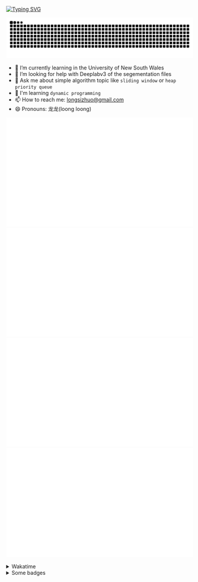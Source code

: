[![Typing SVG](https://readme-typing-svg.demolab.com?font=Borel&size=40&duration=1000&pause=500&color=F7AD3F&center=true&vCenter=true&width=500&height=100&lines=Hi+there;I'm+Sizhuo+Long;Welcome+to+my+GitHub)](https://git.io/typing-svg)

<picture>
  <source media="(prefers-color-scheme: dark)" srcset="https://raw.githubusercontent.com/longsizhuo/longsizhuo/output/github-contribution-grid-snake-dark.svg">
  <source media="(prefers-color-scheme: light)" srcset="https://raw.githubusercontent.com/longsizhuo/longsizhuo/output/github-contribution-grid-snake.svg">
  <img alt="github contribution grid snake animation" src="https://raw.githubusercontent.com/longsizhuo/longsizhuo/output/github-contribution-grid-snake.svg">
</picture>

- 🌱 I’m currently learning in the University of New South Wales
- 🤔 I’m looking for help with Deeplabv3 of the segementation files
- 💬 Ask me about simple algorithm topic like `sliding window` or `heap priority queue`
- 🔭 I'm learning `dynamic programming`
- 📫 How to reach me: longsizhuo@gmail.com
- 😄 Pronouns: 龙龙(loong loong)

![](https://raw.githubusercontent.com/longsizhuo/github-stats/master/generated/overview.svg#gh-dark-mode-only)
![](https://raw.githubusercontent.com/longsizhuo/github-stats/master/generated/overview.svg#gh-light-mode-only)
![](https://raw.githubusercontent.com/longsizhuo/github-stats/master/generated/languages.svg#gh-dark-mode-only)
![](https://raw.githubusercontent.com/longsizhuo/github-stats/master/generated/languages.svg#gh-light-mode-only)

<details>
<summary>Wakatime</summary>
  
<!--START_SECTION:waka-->
![Code Time](http://img.shields.io/badge/Code%20Time-13%20hrs%201%20min-blue)

![Profile Views](http://img.shields.io/badge/Profile%20Views-278-blue)

**🐱 My GitHub Data** 

> 📦 2.3 MB Used in GitHub's Storage 
 > 
> 🏆 353 Contributions in the Year 2023
 > 
> 🚫 Not Opted to Hire
 > 
> 📜 12 Public Repositories 
 > 
> 🔑 9 Private Repositories 
 > 
**I'm a Night 🦉** 

```text
🌞 Morning                4 commits           ░░░░░░░░░░░░░░░░░░░░░░░░░   01.50 % 
🌆 Daytime                46 commits          ████░░░░░░░░░░░░░░░░░░░░░   17.29 % 
🌃 Evening                94 commits          █████████░░░░░░░░░░░░░░░░   35.34 % 
🌙 Night                  122 commits         ███████████░░░░░░░░░░░░░░   45.86 % 
```
📅 **I'm Most Productive on Wednesday** 

```text
Monday                   46 commits          ████░░░░░░░░░░░░░░░░░░░░░   17.29 % 
Tuesday                  40 commits          ████░░░░░░░░░░░░░░░░░░░░░   15.04 % 
Wednesday                69 commits          ██████░░░░░░░░░░░░░░░░░░░   25.94 % 
Thursday                 28 commits          ███░░░░░░░░░░░░░░░░░░░░░░   10.53 % 
Friday                   36 commits          ███░░░░░░░░░░░░░░░░░░░░░░   13.53 % 
Saturday                 12 commits          █░░░░░░░░░░░░░░░░░░░░░░░░   04.51 % 
Sunday                   35 commits          ███░░░░░░░░░░░░░░░░░░░░░░   13.16 % 
```


📊 **This Week I Spent My Time On** 

```text
🕑︎ Time Zone: Australia/Sydney

💬 Programming Languages: 
Go                       9 hrs 32 mins       ███████████████████░░░░░░   77.92 % 
Python                   1 hr 37 mins        ███░░░░░░░░░░░░░░░░░░░░░░   13.32 % 
GitIgnore file           21 mins             █░░░░░░░░░░░░░░░░░░░░░░░░   02.97 % 
Jupyter                  12 mins             ░░░░░░░░░░░░░░░░░░░░░░░░░   01.64 % 
go.mod                   11 mins             ░░░░░░░░░░░░░░░░░░░░░░░░░   01.56 % 

🔥 Editors: 
GoLand                   9 hrs 44 mins       ████████████████████░░░░░   79.53 % 
PyCharm                  1 hr 59 mins        ████░░░░░░░░░░░░░░░░░░░░░   16.26 % 
WebStorm                 30 mins             █░░░░░░░░░░░░░░░░░░░░░░░░   04.22 % 
Unknown Editor           0 secs              ░░░░░░░░░░░░░░░░░░░░░░░░░   00.00 % 

🐱‍💻 Projects: 
backGround_GO            5 hrs 32 mins       ███████████░░░░░░░░░░░░░░   45.27 % 
Go_test                  3 hrs 37 mins       ███████░░░░░░░░░░░░░░░░░░   29.60 % 
AlgorithmPractice        1 hr 35 mins        ███░░░░░░░░░░░░░░░░░░░░░░   12.95 % 
workspace                30 mins             █░░░░░░░░░░░░░░░░░░░░░░░░   04.19 % 
StableEmotion            24 mins             █░░░░░░░░░░░░░░░░░░░░░░░░   03.31 % 

💻 Operating System: 
Mac                      11 hrs 39 mins      ████████████████████████░   95.22 % 
Windows                  35 mins             █░░░░░░░░░░░░░░░░░░░░░░░░   04.78 % 
```

**I Mostly Code in Jupyter Notebook** 

```text
Jupyter Notebook         4 repos             ██████░░░░░░░░░░░░░░░░░░░   22.22 % 
JavaScript               4 repos             ██████░░░░░░░░░░░░░░░░░░░   22.22 % 
Python                   3 repos             ████░░░░░░░░░░░░░░░░░░░░░   16.67 % 
Go                       2 repos             ███░░░░░░░░░░░░░░░░░░░░░░   11.11 % 
Solidity                 1 repo              █░░░░░░░░░░░░░░░░░░░░░░░░   05.56 % 
```


**Timeline**

![Lines of Code chart](https://raw.githubusercontent.com/longsizhuo/longsizhuo/main/assets/bar_graph.png)


 Last Updated on 02/08/2023 06:11:53 UTC
<!--END_SECTION:waka-->

</details>

<details>
<summary>Some badges</summary>
  
##### OS
[![](https://img.shields.io/badge/macos%20-33aadd?style=flat-square&logo=apple&logoColor=ffffff)](https://www.archlinux.org/)
[![](https://img.shields.io/badge/windows%20-010203?style=flat-square&logo=windows&logoColor=ffffff)](https://www.archlinux.org/)

##### Programming language
[![](https://img.shields.io/badge/-Go-blue.svg?style=flat-square&logo=go&logoColor=ffffff)](https://reactjs.org/)
[![](https://img.shields.io/badge/-Python-green.svg?style=flat-square&logo=python&logoColor=ffffff)](https://reactjs.org/)
[![](https://img.shields.io/badge/-Jupyter-orange.svg?style=flat-square&logo=jupyter&logoColor=ffffff)](https://reactjs.org/)
[![](https://img.shields.io/badge/-Solidity-purple.svg?style=flat-square&logo=solidity&logoColor=ffffff)](https://reactjs.org/)
[![](https://img.shields.io/badge/-Cpp-indigo.svg?style=flat-square&logo=c&logoColor=ffffff)](https://reactjs.org/)

</details>

<!--

[![Anurag's GitHub stats](https://github-readme-stats-pi-six-25.vercel.app/api?username=longsizhuo&theme=moltack)](https://github.com/anuraghazra/github-readme-stats)

[![Top Langs](https://github-readme-stats-pi-six-25.vercel.app/api/top-langs/?username=longsizhuo&count_private=true&layout=donut-vertical&exclude_repo=longsizhuo.github.io,blogs&theme=moltack)](https://github.com/anuraghazra/github-readme-stats)
-->
